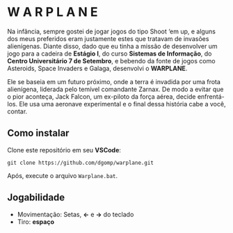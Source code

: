 # W A R P L A N E

Na infância, sempre gostei de jogar jogos do tipo Shoot ‘em up, e alguns dos meus preferidos eram justamente estes que tratavam de invasões alienígenas. Diante disso, dado que eu tinha a missão de desenvolver um jogo para a cadeira de **Estágio I**, do curso **Sistemas de Informação**, do **Centro Universitário 7 de Setembro**, e bebendo da fonte de jogos como Asteroids, Space Invaders e Galaga, desenvolvi o **WARPLANE**.

Ele se baseia em um futuro próximo, onde a terra é invadida por uma frota alienígena, liderada pelo temível comandante Zarnax. De modo a evitar que o pior aconteça, Jack Falcon, um ex-piloto da força aérea, decide enfrentá-los. Ele usa uma aeronave experimental e o final dessa história cabe a você, contar.

## Como instalar

Clone este repositório em seu **VSCode**:
```
git clone https://github.com/dgomp/warplane.git
```

Após, execute o arquivo ``Warplane.bat``.


## Jogabilidade

* Movimentação: Setas, **←** e **→** do teclado
* Tiro: **espaço**
